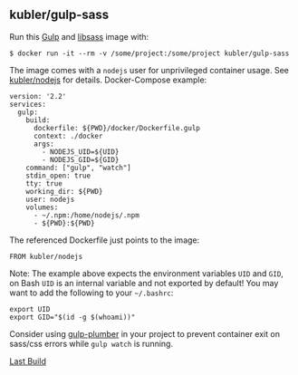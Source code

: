 ## kubler/gulp-sass

Run this [Gulp][] and [libsass][] image with:

    $ docker run -it --rm -v /some/project:/some/project kubler/gulp-sass

The image comes with a `nodejs` user for unprivileged container usage. See [kubler/nodejs](../nodejs/README.md) for
details. Docker-Compose example:

```
version: '2.2'
services:
  gulp:
    build:
      dockerfile: ${PWD}/docker/Dockerfile.gulp
      context: ./docker
      args:
        - NODEJS_UID=${UID}
        - NODEJS_GID=${GID}
    command: ["gulp", "watch"]
    stdin_open: true
    tty: true
    working_dir: ${PWD}
    user: nodejs
    volumes:
      - ~/.npm:/home/nodejs/.npm
      - ${PWD}:${PWD}
```

The referenced Dockerfile just points to the image:

```
FROM kubler/nodejs
```

Note: The example above expects the environment variables `UID` and `GID`, on Bash `UID` is an internal
variable and not exported by default! You may want to add the following to your `~/.bashrc`:

```
export UID
export GID="$(id -g $(whoami))"
```

Consider using [gulp-plumber][] in your project to prevent container exit on sass/css errors while `gulp watch`
is running.

[Last Build][packages]

[Gulp]: http://gulpjs.com/
[libsass]: http://sass-lang.com/libsass
[gulp-plumber]: https://github.com/floatdrop/gulp-plumber
[packages]: PACKAGES.md
[ONBUILD]: https://docs.docker.com/engine/reference/builder/#onbuild
